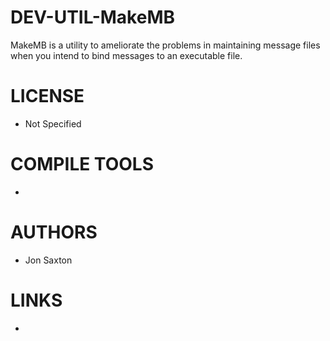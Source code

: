 DEV-UTIL-MakeMB
===============

MakeMB is a utility to ameliorate the problems in maintaining message 	files when you intend to bind messages to an executable file.

LICENSE
===============
* Not Specified

COMPILE TOOLS
===============
* 
 
AUTHORS
===============
* Jon Saxton

LINKS
===============
* 
